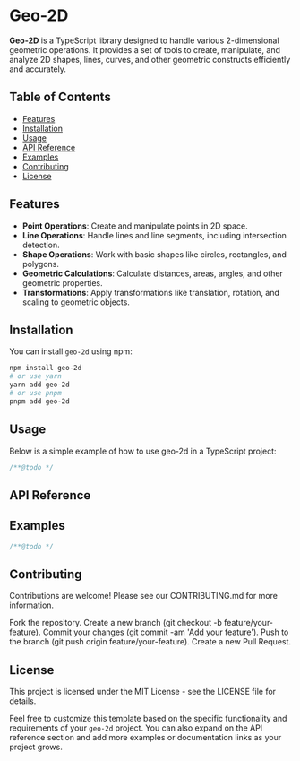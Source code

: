 # Geo-2D

**Geo-2D** is a TypeScript library designed to handle various 2-dimensional geometric operations. It provides a set of tools to create, manipulate, and analyze 2D shapes, lines, curves, and other geometric constructs efficiently and accurately.

## Table of Contents

- [Features](#features)
- [Installation](#installation)
- [Usage](#usage)
- [API Reference](#api-reference)
- [Examples](#examples)
- [Contributing](#contributing)
- [License](#license)

## Features

- **Point Operations**: Create and manipulate points in 2D space.
- **Line Operations**: Handle lines and line segments, including intersection detection.
- **Shape Operations**: Work with basic shapes like circles, rectangles, and polygons.
- **Geometric Calculations**: Calculate distances, areas, angles, and other geometric properties.
- **Transformations**: Apply transformations like translation, rotation, and scaling to geometric objects.

## Installation

You can install `geo-2d` using npm:

```bash
npm install geo-2d
# or use yarn
yarn add geo-2d
# or use pnpm
pnpm add geo-2d
```

## Usage

Below is a simple example of how to use geo-2d in a TypeScript project:

```ts
/**@todo */
```

## API Reference

## Examples

```ts
/**@todo */
```

## Contributing

Contributions are welcome! Please see our CONTRIBUTING.md for more information.

Fork the repository.
Create a new branch (git checkout -b feature/your-feature).
Commit your changes (git commit -am 'Add your feature').
Push to the branch (git push origin feature/your-feature).
Create a new Pull Request.

## License

This project is licensed under the MIT License - see the LICENSE file for details.

Feel free to customize this template based on the specific functionality and requirements of your `geo-2d` project. You can also expand on the API reference section and add more examples or documentation links as your project grows.
